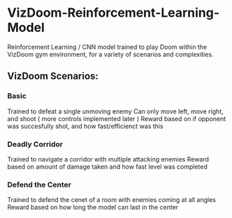 # VizDoom-Reinforcement-Learning-Model

Reinforcement Learning / CNN model trained to play Doom within the VizDoom gym environment, for a variety of scenarios and complexities.

## VizDoom Scenarios:
### Basic
Trained to defeat a single unmoving enemy
Can only move left, move right, and shoot ( more controls implemented later )
Reward based on if opponent was succesfully shot, and how fast/efficienct was this

### Deadly Corridor
Trained to navigate a corridor with multiple attacking enemies
Reward based on amount of damage taken and how fast level was completed

### Defend the Center
Trained to defend the cenet of a room with enemies coming at all angles
Reward based on how long the model can last in the center
